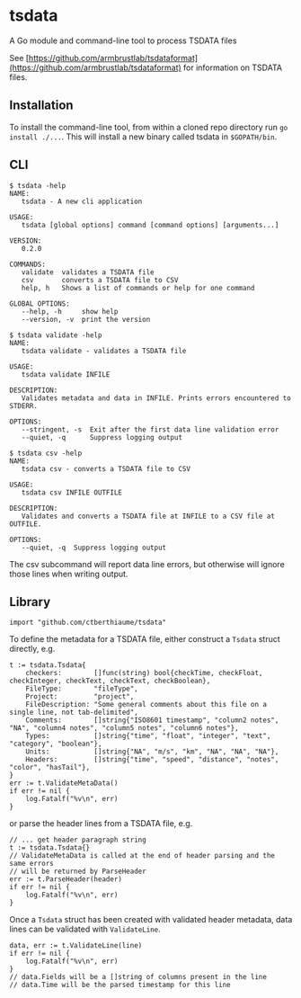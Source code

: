 # tsdata

A Go module and command-line tool to process TSDATA files

See [https://github.com/armbrustlab/tsdataformat](https://github.com/armbrustlab/tsdataformat) for information on TSDATA files.

## Installation

To install the command-line tool,
from within a cloned repo directory run `go install ./...`.
This will install a new binary called tsdata in `$GOPATH/bin`.

## CLI

```
$ tsdata -help
NAME:
   tsdata - A new cli application

USAGE:
   tsdata [global options] command [command options] [arguments...]

VERSION:
   0.2.0

COMMANDS:
   validate  validates a TSDATA file
   csv       converts a TSDATA file to CSV
   help, h   Shows a list of commands or help for one command

GLOBAL OPTIONS:
   --help, -h     show help
   --version, -v  print the version
```

```
$ tsdata validate -help
NAME:
   tsdata validate - validates a TSDATA file

USAGE:
   tsdata validate INFILE

DESCRIPTION:
   Validates metadata and data in INFILE. Prints errors encountered to STDERR.

OPTIONS:
   --stringent, -s  Exit after the first data line validation error
   --quiet, -q      Suppress logging output
```

```
$ tsdata csv -help
NAME:
   tsdata csv - converts a TSDATA file to CSV

USAGE:
   tsdata csv INFILE OUTFILE

DESCRIPTION:
   Validates and converts a TSDATA file at INFILE to a CSV file at OUTFILE.

OPTIONS:
   --quiet, -q  Suppress logging output
```

The csv subcommand will report data line errors,
but otherwise will ignore those lines when writing output.

## Library

```golang
import "github.com/ctberthiaume/tsdata"
```

To define the metadata for a TSDATA file, either construct a `Tsdata` struct directly, e.g.

```golang
t := tsdata.Tsdata{
    checkers:        []func(string) bool{checkTime, checkFloat, checkInteger, checkText, checkText, checkBoolean},
    FileType:        "fileType",
    Project:         "project",
    FileDescription: "Some general comments about this file on a single line, not tab-delimited",
    Comments:        []string{"ISO8601 timestamp", "column2 notes", "NA", "column4 notes", "column5 notes", "column6 notes"},
    Types:           []string{"time", "float", "integer", "text", "category", "boolean"},
    Units:           []string{"NA", "m/s", "km", "NA", "NA", "NA"},
    Headers:         []string{"time", "speed", "distance", "notes", "color", "hasTail"},
}
err := t.ValidateMetaData()
if err != nil {
    log.Fatalf("%v\n", err)
}
```

or parse the header lines from a TSDATA file, e.g.

```golang
// ... get header paragraph string
t := tsdata.Tsdata{}
// ValidateMetaData is called at the end of header parsing and the same errors
// will be returned by ParseHeader
err := t.ParseHeader(header)
if err != nil {
    log.Fatalf("%v\n", err)
}
```

Once a `Tsdata` struct has been created with validated header metadata,
data lines can be validated with `ValidateLine`.

```golang
data, err := t.ValidateLine(line)
if err != nil {
    log.Fatalf("%v\n", err)
}
// data.Fields will be a []string of columns present in the line
// data.Time will be the parsed timestamp for this line
```
